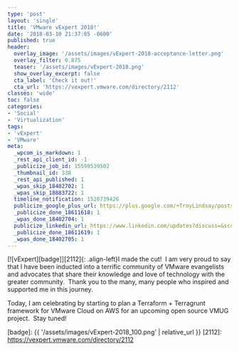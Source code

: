 ```yaml
---
type: 'post'
layout: 'single'
title: 'VMware vExpert 2018!'
date: '2018-03-10 21:37:05 -0600'
published: true
header:
  overlay_image: '/assets/images/vExpert-2018-acceptance-letter.png'
  overlay_filter: 0.875
  teaser: '/assets/images/vExpert-2018.png'
  show_overlay_excerpt: false
  cta_label: 'Check it out!'
  cta_url: 'https://vexpert.vmware.com/directory/2112'
classes: 'wide'
toc: false
categories:
- 'Social'
- 'Virtualization'
tags:
- 'vExpert'
- 'VMware'
meta:
  _wpcom_is_markdown: 1
  _rest_api_client_id: -1
  _publicize_job_id: 15599539502
  _thumbnail_id: 338
  _rest_api_published: 1
  _wpas_skip_18402702: 1
  _wpas_skip_18883722: 1
  timeline_notification: 1520739426
  publicize_google_plus_url: https://plus.google.com/+TroyLindsay/posts/Z3Zye8bCwfS
  _publicize_done_18611618: 1
  _wpas_done_18402704: 1
  publicize_linkedin_url: https://www.linkedin.com/updates?discuss=&scope=19360941&stype=M&topic=6378443471342104576&type=U&a=pTba
  _publicize_done_18611619: 1
  _wpas_done_18402705: 1
---
```

[![vExpert][badge]][2112]{: .align-left}I made the cut!  I am very proud to say that I have been inducted into a terrific community of VMware evangelists and advocates that share their knowledge and love of technology with the greater community.  Thank you to the many, many people who inspired and supported me in this journey.

Today, I am celebrating by starting to plan a Terraform + Terragrunt framework for VMware Cloud on AWS for an upcoming open source VMUG project.  Stay tuned!

[badge]: {{ '/assets/images/vExpert-2018_100.png' | relative_url }}
[2112]: https://vexpert.vmware.com/directory/2112
